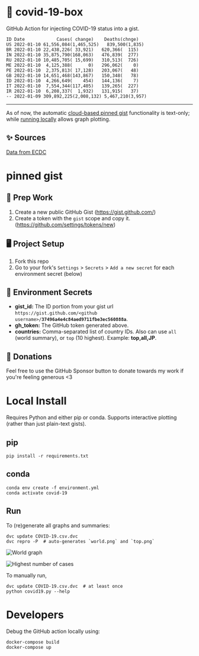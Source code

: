 # 🏥 covid-19-box

GitHub Action for injecting COVID-19 status into a gist.

```
ID Date            Cases( change)    Deaths(chnge)
US 2022-01-10 61,556,084(1,465,525)   839,500(1,835)
BR 2022-01-10 22,438,226( 33,921)   620,366(  115)
IN 2022-01-10 35,875,790(168,063)   476,839(  277)
RU 2022-01-10 10,485,705( 15,699)   310,513(  726)
ME 2022-01-10  4,125,388(      0)   296,062(    0)
PE 2022-01-10  2,375,813( 17,128)   203,067(   48)
GB 2022-01-10 14,651,468(143,867)   150,348(   78)
ID 2022-01-10  4,266,649(    454)   144,136(    7)
IT 2022-01-10  7,554,344(117,405)   139,265(  227)
IR 2022-01-10  6,208,337(  1,932)   131,915(   37)
-- 2022-01-09 309,892,225(2,008,132) 5,467,210(3,957)
```

---

As of now, the automatic [cloud-based pinned gist](#pinned-gist) functionality is text-only;
while [running locally](#local-install) allows graph plotting.

## ✨ Sources

[Data from ECDC](https://www.ecdc.europa.eu/en/publications-data/download-todays-data-geographic-distribution-covid-19-cases-worldwide)

# pinned gist

## 🎒 Prep Work
1. Create a new public GitHub Gist (https://gist.github.com/)
1. Create a token with the `gist` scope and copy it. (https://github.com/settings/tokens/new)

## 🖥 Project Setup
1. Fork this repo
1. Go to your fork's `Settings` > `Secrets` > `Add a new secret` for each environment secret (below)

## 🤫 Environment Secrets
- **gist_id:** The ID portion from your gist url `https://gist.github.com/<github username>/`**`37496a4e4c84aed9711fbe3ec560888a`**.
- **gh_token:** The GitHub token generated above.
- **countries:** Comma-separated list of country IDs. Also can use `all` (world summary), or `top` (10 highest). Example: **top,all,JP**.

## 💸 Donations

Feel free to use the GitHub Sponsor button to donate towards my work if you're feeling generous <3

# Local Install

Requires Python and either pip or conda. Supports interactive plotting (rather than just plain-text gists).

## pip

```
pip install -r requirements.txt
```

## conda

```
conda env create -f environment.yml
conda activate covid-19
```

## Run

To (re)generate all graphs and summaries:

```
dvc update COVID-19.csv.dvc
dvc repro -P  # auto-generates `world.png` and `top.png`
```

![World graph](world.png)

![Highest number of cases](top.png)

To manually run,

```
dvc update COVID-19.csv.dvc  # at least once
python covid19.py --help
```

# Developers

Debug the GitHub action locally using:

```
docker-compose build
docker-compose up
```
